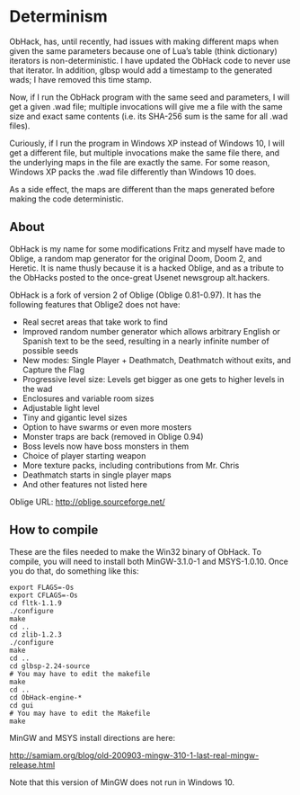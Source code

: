 # Determinism

ObHack, has, until recently, had issues with making different maps
when given the same parameters because one of Lua’s table (think
dictionary) iterators is non-deterministic.  I have updated the
ObHack code to never use that iterator.  In addition, glbsp would
add a timestamp to the generated wads; I have removed this time stamp.

Now, if I run the ObHack program with the same seed and parameters, I will
get a given .wad file; multiple invocations will give me a file with the
same size and exact same contents (i.e. its SHA-256 sum is the same for
all .wad files).  

Curiously, if I run the program in Windows XP instead of Windows 10, I will
get a different file, but multiple invocations make the same file there,
and the underlying maps in the file are exactly the same.  For some reason,
Windows XP packs the .wad file differently than Windows 10 does.

As a side effect, the maps are different than the maps generated before
making the code deterministic.

## About

ObHack is my name for some modifications Fritz and myself have made
to Oblige, a random map generator for the original Doom, Doom 2, and
Heretic. It is name thusly because it is a hacked Oblige, and as a tribute
to the ObHacks posted to the once-great Usenet newsgroup alt.hackers.

ObHack is a fork of version 2 of Oblige (Oblige 0.81-0.97). It has the
following features that Oblige2 does not have:

* Real secret areas that take work to find
* Improved random number generator which allows arbitrary English or 
  Spanish text to be the seed, resulting in a nearly infinite number of 
  possible seeds
* New modes: Single Player + Deathmatch, Deathmatch without exits, and 
  Capture the Flag
* Progressive level size: Levels get bigger as one gets to higher levels 
  in the wad
* Enclosures and variable room sizes
* Adjustable light level
* Tiny and gigantic level sizes
* Option to have swarms or even more mosters
* Monster traps are back (removed in Oblige 0.94)
* Boss levels now have boss monsters in them
* Choice of player starting weapon
* More texture packs, including contributions from Mr. Chris
* Deathmatch starts in single player maps
* And other features not listed here 

Oblige URL: http://oblige.sourceforge.net/

## How to compile

These are the files needed to make the Win32 binary of ObHack.  To compile, 
you will need to install both MinGW-3.1.0-1 and MSYS-1.0.10.  Once you do 
that, do something like this:

```
export FLAGS=-Os
export CFLAGS=-Os
cd fltk-1.1.9
./configure
make
cd ..
cd zlib-1.2.3
./configure
make
cd ..
cd glbsp-2.24-source
# You may have to edit the makefile
make
cd ..
cd ObHack-engine-*
cd gui
# You may have to edit the Makefile
make
```

MinGW and MSYS install directions are here:

http://samiam.org/blog/old-200903-mingw-310-1-last-real-mingw-release.html

Note that this version of MinGW does not run in Windows 10.
